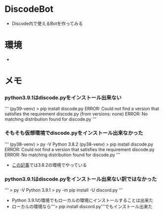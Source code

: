 # DiscodeBot

- Discode内で使えるBotを作ってみる

# 環境

- 

# メモ

### python3.9.1はdiscode.pyをインストール出来ない
'''
(py39-venv) > pip install discode.py
ERROR: Could not find a version that satisfies the requirement discode.py (from versions: none)
ERROR: No matching distribution found for discode.py
'''

### そもそも仮想環境でdiscode.pyをインストール出来なかった
'''
(py38-venv) > py -V
Python 3.8.2
(py38-venv) > pip install discode.py
ERROR: Could not find a version that satisfies the requirement discode.py
ERROR: No matching distribution found for discode.py
'''
- [この記事](https://qiita.com/1ntegrale9/items/9d570ef8175cf178468f)では3.8.2の環境でやっている

### python3.9.1はdiscode.pyをインストール出来ない訳ではなかった
'''
\> py -V
Python 3.9.1
\> py -m pip install -U discord.py
'''
- Python 3.9.1の環境でもローカルの環境にインストールすることは出来た
- ローカルの環境なら'''\> pip install discord.py'''でもインストール出来た
